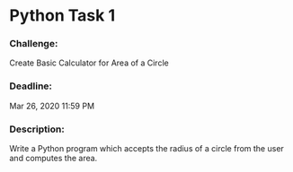 # Python Task 1
### Challenge:
Create Basic Calculator for Area of a Circle

### Deadline: 
Mar 26, 2020 11:59 PM

### Description:
Write a Python program which accepts the radius of a circle from the user and computes the area.
